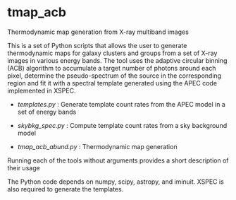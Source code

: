 # tmap_acb
Thermodynamic map generation from X-ray multiband images

This is a set of Python scripts that allows the user to generate thermodynamic maps for galaxy clusters and groups from a set of X-ray images in various energy bands. The tool uses the adaptive circular binning (ACB) algorithm to accumulate a target number of photons around each pixel, determine the pseudo-spectrum of the source in the corresponding region and fit it with a spectral template generated using the APEC code implemented in XSPEC.

- _templates.py_ : Generate template count rates from the APEC model in a set of energy bands

- _skybkg_spec.py_ : Compute template count rates from a sky background model

- _tmap_acb_abund.py_ : Thermodynamic map generation

Running each of the tools without arguments provides a short description of their usage

The Python code depends on numpy, scipy, astropy, and iminuit. XSPEC is also required to generate the templates.
